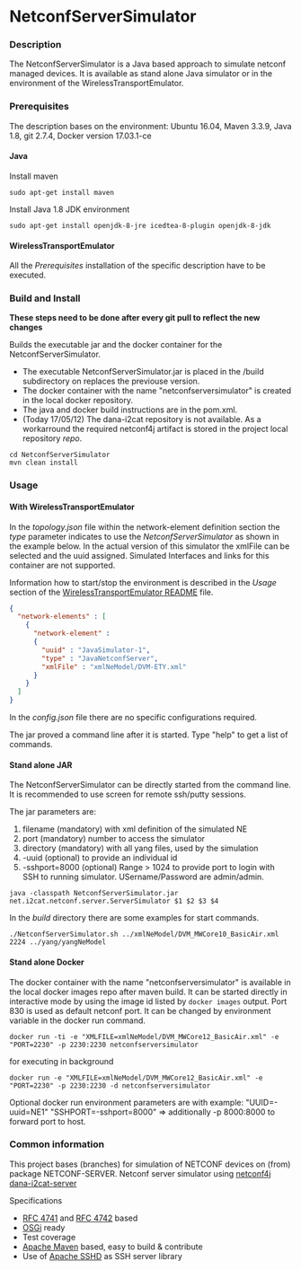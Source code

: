 # NetconfServerSimulator

### Description

The NetconfServerSimulator is a Java based approach to simulate netconf managed devices. It is available as stand alone Java simulator or in the environment of the WirelessTransportEmulator.

### Prerequisites

The description bases on the environment: Ubuntu 16.04, Maven 3.3.9, Java 1.8, git 2.7.4, Docker version 17.03.1-ce

#### Java

Install maven

```commandline
sudo apt-get install maven
```

Install Java 1.8 JDK environment

```commandline
sudo apt-get install openjdk-8-jre icedtea-8-plugin openjdk-8-jdk
```
#### WirelessTransportEmulator

All the *Prerequisites* installation of the specific description have to be executed.

### Build and Install

**These steps need to be done after every git pull to reflect the new changes**

Builds the executable jar and the docker container for the NetconfServerSimulator.

  * The executable NetconfServerSimulator.jar is placed in the /build subdirectory on replaces the previouse version.
  * The docker container with the name "netconfserversimulator" is created in the local docker repository.
  * The java and docker build instructions are in the pom.xml.
  * (Today 17/05/12) The dana-i2cat repository is not available. As a workarround the required netconf4j artifact is stored in the project local repository *repo*.


```commandline
cd NetconfServerSimulator
mvn clean install
```
### Usage

#### With  WirelessTransportEmulator

In the *topology.json* file within the network-element definition section the *type* parameter indicates to use the *NetconfServerSimulator* as shown in the example below. In the actual version of this simulator the xmlFile can be selected and the uuid assigned. Simulated Interfaces and links for this container are not supported.

Information how to start/stop the environment is described in the *Usage* section of the [WirelessTransportEmulator README](../README.md) file.

```JSON
{
  "network-elements" : [
    {
      "network-element" :
      {
        "uuid" : "JavaSimulator-1",
        "type" : "JavaNetconfServer",
        "xmlFile" : "xmlNeModel/DVM-ETY.xml"
      }
    }
  ]
}
```
In the *config.json* file there are no specific configurations required.

The jar proved a command line after it is started. Type "help" to get a list of commands.

#### Stand alone JAR

The NetconfServerSimulator can be directly started from the command line. It is recommended to use screen for remote ssh/putty sessions.

The jar parameters are:

   1. filename (mandatory) with xml definition of the simulated NE
   2. port (mandatory) number to access the simulator
   3. directory (mandatory) with all yang files, used by the simulation
   4. -uuid (optional) to provide an individual id
   5. -sshport=8000 (optional) Range > 1024 to provide port to login with SSH to running simulator.
      USername/Password are admin/admin.

```Script
java -classpath NetconfServerSimulator.jar net.i2cat.netconf.server.ServerSimulator $1 $2 $3 $4
```
In the *build* directory there are some examples for start commands.

```Script
./NetconfServerSimulator.sh ../xmlNeModel/DVM_MWCore10_BasicAir.xml 2224 ../yang/yangNeModel
```
#### Stand alone Docker

The docker container with the name "netconfserversimulator" is available in the local docker images repo after maven build.
It can be started directly in interactive mode by using the image id listed by ```docker images``` output.
Port 830 is used as default netconf port. It can be changed by environment variable in the docker run command.
```
docker run -ti -e "XMLFILE=xmlNeModel/DVM_MWCore12_BasicAir.xml" -e "PORT=2230" -p 2230:2230 netconfserversimulator
```
for executing in background
```
docker run -e "XMLFILE=xmlNeModel/DVM_MWCore12_BasicAir.xml" -e "PORT=2230" -p 2230:2230 -d netconfserversimulator
```
Optional docker run environment parameters are with example:
    "UUID=-uuid=NE1"
    "SSHPORT=-sshport=8000" => additionally -p 8000:8000 to forward port to host.

### Common information

This project bases (branches) for simulation of NETCONF devices on (from) package NETCONF-SERVER.
Netconf server simulator using [netconf4j](https://github.com/dana-i2cat/netconf4j)
[dana-i2cat-server](https://github.com/dana-i2cat/netconf-server)

Specifications

 * [RFC 4741](http://tools.ietf.org/html/rfc4741) and [RFC 4742](http://tools.ietf.org/html/rfc4742) based
 * [OSGi](http://www.osgi.org/Main/HomePage) ready
 * Test coverage
 * [Apache Maven](http://maven.apache.org/) based, easy to build & contribute
 * Use of [Apache SSHD](http://mina.apache.org/sshd-project/) as SSH server library

